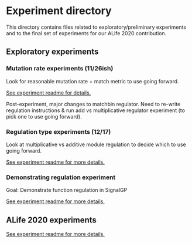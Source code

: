 # Experiment directory

This directory contains files related to exploratory/preliminary experiments and to the final set of
experiments for our ALife 2020 contribution.

## Exploratory experiments

### Mutation rate experiments (11/26ish)

Look for reasonable mutation rate + match metric to use going forward.

[See experiment readme for details.](./mut-rate-exps/)

Post-experiment, major changes to matchbin regulator. Need to re-write regulation instructions & run
add vs multiplicative regulator experiment (to pick one to use going forward).

### Regulation type experiments (12/17)

Look at multiplicative vs additive module regulation to decide which to use going forward.

[See experiment readme for more details.](./reg-type-exps/)

### Demonstrating regulation experiment

Goal: Demonstrate function regulation in SignalGP

[See experiment readme for more details.](./dem-reg-exps/)

## ALife 2020 experiments

[See experiment readme for more details.](./alife-2020/)
